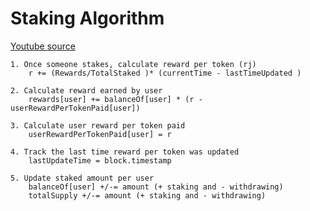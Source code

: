 # Staking Algorithm

[Youtube source](https://www.youtube.com/watch?v=NsKZZ3OrlSA)

    1. Once someone stakes, calculate reward per token (rj)
        r += (Rewards/TotalStaked )* (currentTime - lastTimeUpdated )

    2. Calculate reward earned by user
        rewards[user] += balanceOf[user] * (r -userRewardPerTokenPaid[user])

    3. Calculate user reward per token paid
        userRewardPerTokenPaid[user] = r

    4. Track the last time reward per token was updated
        lastUpdateTime = block.timestamp

    5. Update staked amount per user
        balanceOf[user] +/-= amount (+ staking and - withdrawing)
        totalSupply +/-= amount (+ staking and - withdrawing)
